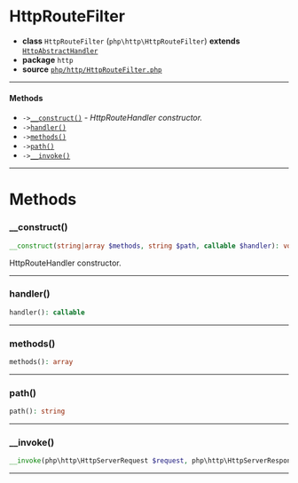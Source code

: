 # HttpRouteFilter

- **class** `HttpRouteFilter` (`php\http\HttpRouteFilter`) **extends** [`HttpAbstractHandler`](api-docs/classes/php/http/HttpAbstractHandler.md)
- **package** `http`
- **source** [`php/http/HttpRouteFilter.php`](./src/main/resources/JPHP-INF/sdk/php/http/HttpRouteFilter.php)


---

#### Methods

- `->`[`__construct()`](#method-__construct) - _HttpRouteHandler constructor._
- `->`[`handler()`](#method-handler)
- `->`[`methods()`](#method-methods)
- `->`[`path()`](#method-path)
- `->`[`__invoke()`](#method-__invoke)

---
# Methods

<a name="method-__construct"></a>

### __construct()
```php
__construct(string|array $methods, string $path, callable $handler): void
```
HttpRouteHandler constructor.

---

<a name="method-handler"></a>

### handler()
```php
handler(): callable
```

---

<a name="method-methods"></a>

### methods()
```php
methods(): array
```

---

<a name="method-path"></a>

### path()
```php
path(): string
```

---

<a name="method-__invoke"></a>

### __invoke()
```php
__invoke(php\http\HttpServerRequest $request, php\http\HttpServerResponse $response): bool
```

---
